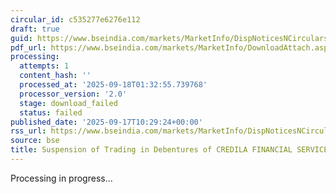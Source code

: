 ```yaml
---
circular_id: c535277e6276e112
draft: true
guid: https://www.bseindia.com/markets/MarketInfo/DispNoticesNCirculars.aspx?Noticeid={CA744DA8-5041-4463-9212-BBEAB5780FDE}&noticeno=20250917-13&dt=09/17/2025&icount=13&totcount=57&flag=0
pdf_url: https://www.bseindia.com/markets/MarketInfo/DownloadAttach.aspx?id=20250917-13&attachedId=
processing:
  attempts: 1
  content_hash: ''
  processed_at: '2025-09-18T01:32:55.739768'
  processor_version: '2.0'
  stage: download_failed
  status: failed
published_date: '2025-09-17T10:29:24+00:00'
rss_url: https://www.bseindia.com/markets/MarketInfo/DispNoticesNCirculars.aspx?Noticeid={CA744DA8-5041-4463-9212-BBEAB5780FDE}&noticeno=20250917-13&dt=09/17/2025&icount=13&totcount=57&flag=0
source: bse
title: Suspension of Trading in Debentures of CREDILA FINANCIAL SERVICES LIMITED
---
```


Processing in progress...